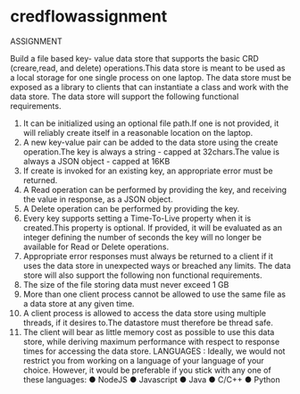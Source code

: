 # credflowassignment
ASSIGNMENT

Build a file based key- value data store that supports the basic CRD (creare,read, and
delete) operations.This data store is meant to be used as a local storage for one single
process on one laptop. The data store must be exposed as a library to clients that can
instantiate a class and work with the data store.
The data store will support the following functional requirements.
1. It can be initialized using an optional file path.If one is not provided, it will reliably
create itself in a reasonable location on the laptop.
2. A new key-value pair can be added to the data store using the create operation.The
key is always a string - capped at 32chars.The value is always a JSON object -
capped at 16KB
3. If create is invoked for an existing key, an appropriate error must be returned.
4. A Read operation can be performed by providing the key, and receiving the value in
response, as a JSON object.
5. A Delete operation can be performed by providing the key.
6. Every key supports setting a Time-To-Live property when it is created.This property is
optional. If provided, it will be evaluated as an integer defining the number of seconds
the key will no longer be available for Read or Delete operations.
7. Appropriate error responses must always be returned to a client if it uses the data
store in unexpected ways or breached any limits.
The data store will also support the following non functional requirements.
1. The size of the file storing data must never exceed 1 GB
2. More than one client process cannot be allowed to use the same file as a data store
at any given time.
3. A client process is allowed to access the data store using multiple threads, if it
desires to.The datastore must therefore be thread safe.
4. The client will bear as little memory cost as possible to use this data store, while
deriving maximum performance with respect to response times for accessing the
data store.
LANGUAGES :
Ideally, we would not restrict you from working on a language of your language of your
choice. However, it would be preferable if you stick with any one of these languages:
● NodeJS
● Javascript
● Java
● C/C++
● Python
